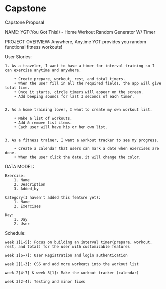 # Capstone

Capstone Proposal


NAME: YGT(You Got This!) - Home Workout Random Generator W/ Timer



PROJECT OVERVIEW: Anywhere, Anytime YGT provides you random functional fitness workouts!



User Stories:

	1. As a traveler, I want to have a timer for interval training so I can exercise anytime and anywhere.

		• Create prepare, workout, rest, and total timers.
		• When the user fill in all the required fields, the app will give total time.
		• Once it starts, circle timers will appear on the screen.
		• Add beeping sounds for last 3 seconds of each timer.


	2. As a home training lover, I want to create my own workout list. 

		• Make a list of workouts.
		• Add & remove list items.
		• Each user will have his or her own list.


	3. As a fitness trainer, I want a workout tracker to see my progress.

		• Create a calendar that users can mark a date when exercises are done.
		• When the user click the date, it will change the color.


DATA MODEL:  

	Exercise:
		1. Name
		2. Description
		3. Added_by

	Category(I haven't added this feature yet):
		1. Name
		2. Exercises

	Day:
		1. Day
		2. User



Schedule: 

	week 1[1~5]: Focus on building an interval timer(prepare, workout, rest, and total) for the user with customizable features

	week 1[6~7]: User Registration and login authentication

	week 2[1~3]: CSS and add more workouts into the workout list

	week 2[4~7] & week 3[1]: Make the workout tracker (calendar)
	
	week 3[2-4]: Testing and minor fixes
